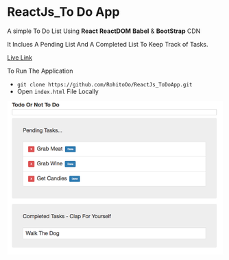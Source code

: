 # ReactJs_To Do App

A simple To Do List Using **React** **ReactDOM** **Babel** & **BootStrap** CDN 

It Inclues A Pending List And A Completed List To Keep Track of Tasks. 

[Live Link](http://13.58.210.205/)

To Run The Application 

* `git clone https://github.com/RohitoOo/ReactJs_ToDoApp.git`
* Open `index.html` File Locally 

![Image](screen_shot.png)
